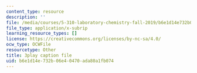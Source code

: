 ```yaml
---
content_type: resource
description: ''
file: /media/courses/5-310-laboratory-chemistry-fall-2019/b6e1d14e732b06e40470ada80a1fb074_dgRLgf4oO2s.srt
file_type: application/x-subrip
learning_resource_types: []
license: https://creativecommons.org/licenses/by-nc-sa/4.0/
ocw_type: OCWFile
resourcetype: Other
title: 3play caption file
uid: b6e1d14e-732b-06e4-0470-ada80a1fb074
---
```

